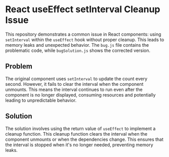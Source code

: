 # React useEffect setInterval Cleanup Issue

This repository demonstrates a common issue in React components: using `setInterval` within the `useEffect` hook without proper cleanup.  This leads to memory leaks and unexpected behavior. The `bug.js` file contains the problematic code, while `bugSolution.js` shows the corrected version.

## Problem

The original component uses `setInterval` to update the count every second. However, it fails to clear the interval when the component unmounts. This means the interval continues to run even after the component is no longer displayed, consuming resources and potentially leading to unpredictable behavior.

## Solution

The solution involves using the return value of `useEffect` to implement a cleanup function. This cleanup function clears the interval when the component unmounts or when the dependencies change. This ensures that the interval is stopped when it's no longer needed, preventing memory leaks.